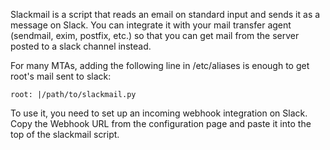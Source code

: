 Slackmail is a script that reads an email on standard input and sends it as a message on Slack.
You can integrate it with your mail transfer agent (sendmail, exim, postfix, etc.) so that you can
get mail from the server posted to a slack channel instead.

For many MTAs, adding the following line in /etc/aliases is enough to get root's mail sent to slack:

`root: |/path/to/slackmail.py`

To use it, you need to set up an incoming webhook integration on Slack. Copy the Webhook URL
from the configuration page and paste it into the top of the slackmail script.

